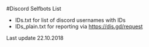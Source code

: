 #Discord Selfbots List

* IDs.txt for list of discord usernames with IDs
* IDs_plain.txt for reporting via https://dis.gd/request

Last update 22.10.2018